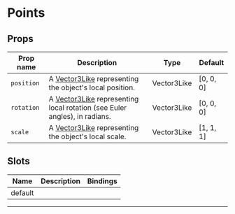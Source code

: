 # Points

## Props

| Prop name | Description                                                                                     | Type        | Default            |
| --------- | ----------------------------------------------------------------------------------------------- | ----------- | ------------------ |
|` position  `| A [Vector3Like](/types#vector3like) representing the object's local position.                   | Vector3Like | [0, 0, 0] |
|` rotation  `| A [Vector3Like](/types#vector3like) representing local rotation (see Euler angles), in radians. | Vector3Like | [0, 0, 0] |
|` scale     `| A [Vector3Like](/types#vector3like) representing the object's local scale.                      | Vector3Like | [1, 1, 1] |

## Slots

| Name    | Description | Bindings |
| ------- | ----------- | -------- |
| default |             |          |

---
